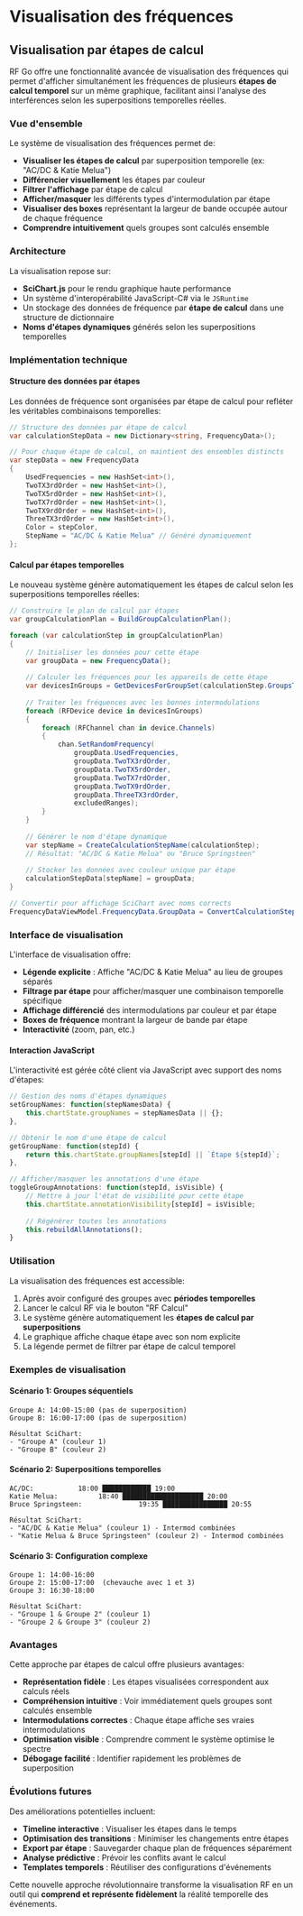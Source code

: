# Visualisation des fréquences

## Visualisation par étapes de calcul

RF Go offre une fonctionnalité avancée de visualisation des fréquences qui permet d'afficher simultanément les fréquences de plusieurs **étapes de calcul temporel** sur un même graphique, facilitant ainsi l'analyse des interférences selon les superpositions temporelles réelles.

### Vue d'ensemble

Le système de visualisation des fréquences permet de:

- **Visualiser les étapes de calcul** par superposition temporelle (ex: "AC/DC & Katie Melua")
- **Différencier visuellement** les étapes par couleur
- **Filtrer l'affichage** par étape de calcul
- **Afficher/masquer** les différents types d'intermodulation par étape
- **Visualiser des boxes** représentant la largeur de bande occupée autour de chaque fréquence
- **Comprendre intuitivement** quels groupes sont calculés ensemble

### Architecture

La visualisation repose sur:

- **SciChart.js** pour le rendu graphique haute performance
- Un système d'interopérabilité JavaScript-C# via le `JSRuntime`
- Un stockage des données de fréquence par **étape de calcul** dans une structure de dictionnaire
- **Noms d'étapes dynamiques** générés selon les superpositions temporelles

### Implémentation technique

#### Structure des données par étapes

Les données de fréquence sont organisées par étape de calcul pour refléter les véritables combinaisons temporelles:

```csharp
// Structure des données par étape de calcul
var calculationStepData = new Dictionary<string, FrequencyData>();

// Pour chaque étape de calcul, on maintient des ensembles distincts
var stepData = new FrequencyData
{
    UsedFrequencies = new HashSet<int>(),
    TwoTX3rdOrder = new HashSet<int>(),
    TwoTX5rdOrder = new HashSet<int>(),
    TwoTX7rdOrder = new HashSet<int>(),
    TwoTX9rdOrder = new HashSet<int>(),
    ThreeTX3rdOrder = new HashSet<int>(),
    Color = stepColor,
    StepName = "AC/DC & Katie Melua" // Généré dynamiquement
};
```

#### Calcul par étapes temporelles

Le nouveau système génère automatiquement les étapes de calcul selon les superpositions temporelles réelles:

```csharp
// Construire le plan de calcul par étapes
var groupCalculationPlan = BuildGroupCalculationPlan();

foreach (var calculationStep in groupCalculationPlan)
{
    // Initialiser les données pour cette étape
    var groupData = new FrequencyData();
    
    // Calculer les fréquences pour les appareils de cette étape
    var devicesInGroups = GetDevicesForGroupSet(calculationStep.GroupsToCalculate);
    
    // Traiter les fréquences avec les bonnes intermodulations
    foreach (RFDevice device in devicesInGroups)
    {
        foreach (RFChannel chan in device.Channels)
        {
            chan.SetRandomFrequency(
                groupData.UsedFrequencies,
                groupData.TwoTX3rdOrder,
                groupData.TwoTX5rdOrder,
                groupData.TwoTX7rdOrder,
                groupData.TwoTX9rdOrder,
                groupData.ThreeTX3rdOrder,
                excludedRanges);
        }
    }
    
    // Générer le nom d'étape dynamique
    var stepName = CreateCalculationStepName(calculationStep);
    // Résultat: "AC/DC & Katie Melua" ou "Bruce Springsteen"
    
    // Stocker les données avec couleur unique par étape
    calculationStepData[stepName] = groupData;
}

// Convertir pour affichage SciChart avec noms corrects
FrequencyDataViewModel.FrequencyData.GroupData = ConvertCalculationStepDataToGroupData(calculationStepData);
```

### Interface de visualisation

L'interface de visualisation offre:

- **Légende explicite** : Affiche "AC/DC & Katie Melua" au lieu de groupes séparés
- **Filtrage par étape** pour afficher/masquer une combinaison temporelle spécifique
- **Affichage différencié** des intermodulations par couleur et par étape
- **Boxes de fréquence** montrant la largeur de bande par étape
- **Interactivité** (zoom, pan, etc.)

#### Interaction JavaScript

L'interactivité est gérée côté client via JavaScript avec support des noms d'étapes:

```javascript
// Gestion des noms d'étapes dynamiques
setGroupNames: function(stepNamesData) {
    this.chartState.groupNames = stepNamesData || {};
},

// Obtenir le nom d'une étape de calcul
getGroupName: function(stepId) {
    return this.chartState.groupNames[stepId] || `Étape ${stepId}`;
},

// Afficher/masquer les annotations d'une étape
toggleGroupAnnotations: function(stepId, isVisible) {
    // Mettre à jour l'état de visibilité pour cette étape
    this.chartState.annotationVisibility[stepId] = isVisible;
    
    // Régénérer toutes les annotations
    this.rebuildAllAnnotations();
}
```

### Utilisation

La visualisation des fréquences est accessible:

1. Après avoir configuré des groupes avec **périodes temporelles**
2. Lancer le calcul RF via le bouton "RF Calcul"
3. Le système génère automatiquement les **étapes de calcul par superpositions**
4. Le graphique affiche chaque étape avec son nom explicite
5. La légende permet de filtrer par étape de calcul temporel

### Exemples de visualisation

#### Scénario 1: Groupes séquentiels
```
Groupe A: 14:00-15:00 (pas de superposition)
Groupe B: 16:00-17:00 (pas de superposition)

Résultat SciChart:
- "Groupe A" (couleur 1)
- "Groupe B" (couleur 2)
```

#### Scénario 2: Superpositions temporelles

```
AC/DC:           18:00 ████████████ 19:00
Katie Melua:          18:40 ████████████████████ 20:00
Bruce Springsteen:              19:35 ████████████████ 20:55

Résultat SciChart:
- "AC/DC & Katie Melua" (couleur 1) - Intermod combinées
- "Katie Melua & Bruce Springsteen" (couleur 2) - Intermod combinées
```

#### Scénario 3: Configuration complexe

```
Groupe 1: 14:00-16:00
Groupe 2: 15:00-17:00  (chevauche avec 1 et 3)
Groupe 3: 16:30-18:00

Résultat SciChart:
- "Groupe 1 & Groupe 2" (couleur 1)
- "Groupe 2 & Groupe 3" (couleur 2)
```

### Avantages

Cette approche par étapes de calcul offre plusieurs avantages:

- **Représentation fidèle** : Les étapes visualisées correspondent aux calculs réels
- **Compréhension intuitive** : Voir immédiatement quels groupes sont calculés ensemble
- **Intermodulations correctes** : Chaque étape affiche ses vraies intermodulations
- **Optimisation visible** : Comprendre comment le système optimise le spectre
- **Débogage facilité** : Identifier rapidement les problèmes de superposition

### Évolutions futures

Des améliorations potentielles incluent:

- **Timeline interactive** : Visualiser les étapes dans le temps
- **Optimisation des transitions** : Minimiser les changements entre étapes
- **Export par étape** : Sauvegarder chaque plan de fréquences séparément
- **Analyse prédictive** : Prévoir les conflits avant le calcul
- **Templates temporels** : Réutiliser des configurations d'événements

Cette nouvelle approche révolutionnaire transforme la visualisation RF en un outil qui **comprend et représente fidèlement** la réalité temporelle des événements.
